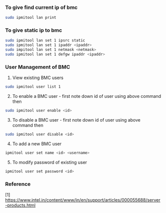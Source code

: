 ### To give find current ip of bmc

```bash
sudo ipmitool lan print  
```

### To give static ip to bmc

```bash
sudo ipmitool lan set 1 ipsrc static
sudo ipmitool lan set 1 ipaddr <ipaddr>
sudo impitool lan set 1 netmask <netmask>
sudo ipmitool lan set 1 defgw ipaddr <ipaddr>
```

### User Management of BMC

1. View existing BMC users
```bash
sudo ipmitool user list 1
```

2. To enable a BMC user - first note down id of user using above command then
```bash
sudo ipmitool user enable <id>
```

3. To disable a BMC user - first note down id of user using above command then
```bash
sudo ipmitool user disable <id>
```

4. To add a new BMC user
```bash
ipmitool user set name <id> <username>
```

5. To modify password of existing user
```bash
ipmitool user set password <id>
```

### Reference
[1] https://www.intel.in/content/www/in/en/support/articles/000055688/server-products.html
